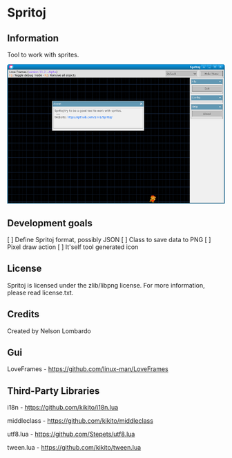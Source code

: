 # Spritoj

## Information

Tool to work with sprites.

![Publish](resources/info/publish.png)

## Development goals

 [ ] Define Spritoj format, possibly JSON
 [ ] Class to save data to PNG
 [ ] Pixel draw action
 [ ] It'self tool generated icon 

## License

Spritoj is licensed under the zlib/libpng license. For more information, please read license.txt.

## Credits

Created by Nelson Lombardo

## Gui

LoveFrames - https://github.com/linux-man/LoveFrames

## Third-Party Libraries

i18n - https://github.com/kikito/i18n.lua

middleclass - https://github.com/kikito/middleclass

utf8.lua - https://github.com/Stepets/utf8.lua

tween.lua - https://github.com/kikito/tween.lua
